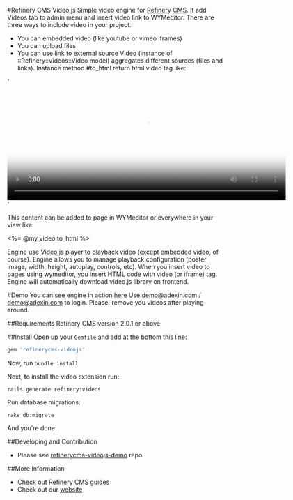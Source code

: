 #Refinery CMS Video.js
Simple video engine for [Refinery CMS](http://refinerycms.com).
It add Videos tab to admin menu and insert video link to WYMeditor.
There are three ways to include video in your project.
- You can embedded video (like youtube or vimeo iframes)
- You can upload files
- You can use link to external source
Video (instance of ::Refinery::Videos::Video model) aggregates different sources (files and links).
Instance method #to_html return html video tag like:

'<video id="my_video_1" class="video-js vjs-default-skin" controls
  preload="auto" width="640" height="264" poster="my_video_poster.png"
  data-setup="{}">
  <source src="my_video.mp4" type='video/mp4'>
  <source src="my_video.webm" type='video/webm'>
  <img class="vjs-poster" src="http://video-js.zencoder.com/oceans-clip.jpg">
</video>'

This content can be added to page in WYMeditor or everywhere in your view like:
<div class='video'>
<%= @my_video.to_html %>
</div>

Engine use [Video.js](http:videojs.com) player to playback video (except embedded video, of course).
Engine allows you to manage playback configuration (poster image, width, height, autoplay, controls, etc).
When you insert video to pages using wymeditor, you insert HTML code with video (or iframe) tag.
Engine will automatically download video.js library on frontend.

#Demo
You can see engine in action [here](http://refinerycms-videojs-demo.herokuapp.com/refinery/videos)
Use demo@adexin.com / demo@adexin.com to login.
Please, remove you videos after playing around.

##Requirements
Refinery CMS version 2.0.1 or above

##Install
Open up your ``Gemfile`` and add at the bottom this line:

```ruby
gem 'refinerycms-videojs'
```

Now, run ``bundle install``

Next, to install the video extension run:

    rails generate refinery:videos

Run database migrations:

    rake db:migrate

And you're done.

##Developing and Contribution
- Please see [refinerycms-videojs-demo](https://github.com/antonmi/refinerycms-videojs-demo) repo

##More Information
- Check out Refinery CMS [guides](http://refinerycms.com/guides)
- Check out our [website](http://adexin.com)
